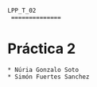 	LPP_T_02
     ==============

# Práctica 2 

    * Núria Gonzalo Soto
    * Simón Fuertes Sanchez




